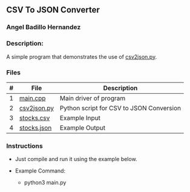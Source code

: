 ## CSV To JSON Converter
### Angel Badillo Hernandez
### Description:

A simple program that demonstrates the use of [csv2json.py](csv2json.py).


### Files

|   #   | File                                 | Description                              |
| :---: | ------------------------------------ | ---------------------------------------- |
|   1   | [main.cpp](main.py)                  | Main driver of program                   |
|   2   | [csv2json.py](csv2json.py)           | Python script for CSV to JSON Conversion |
|   3   | [stocks.csv](cars.csv)               | Example Input                            |
|   4   | [stocks.json](cars.json)             | Example Output                           |

### Instructions

- Just compile and run it using the example below.

- Example Command:
  - python3 main.py
